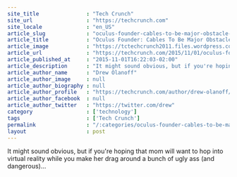 ```yaml
---
site_title               : "Tech Crunch"
site_url                 : "https://techcrunch.com"
site_locale              : "en_US"
article_slug             : "oculus-founder-cables-to-be-major-obstacle-in-vr-industry-for-a-long-time"
article_title            : "Oculus Founder: Cables To Be Major Obstacle In VR Industry For A Long Time"
article_image            : "https://tctechcrunch2011.files.wordpress.com/2015/11/15380631096_0b611a2a2e_o.jpg?w=640&h=384&crop=1"
article_url              : "https://techcrunch.com/2015/11/01/oculus-founder-cables-to-be-major-obstacle-in-vr-industry-for-a-long-time/"
article_published_at     : "2015-11-01T16:22:03-02:00"
article_description      : "It might sound obvious, but if you're hoping that mom will want to hop into virtual reality while you make her drag around a bunch of ugly ass (and dangerous)..."
article_author_name      : "Drew Olanoff"
article_author_image     : null
article_author_biography : null
article_author_profile   : "https://techcrunch.com/author/drew-olanoff/"
article_author_facebook  : null
article_author_twitter   : "https://twitter.com/drew"
category                 : ['technology']
tags                     : ['Tech Crunch']
permalink                : "/:categories/oculus-founder-cables-to-be-major-obstacle-in-vr-industry-for-a-long-time/"
layout                   : post
---
```


It might sound obvious, but if you're hoping that mom will want to hop into virtual reality while you make her drag around a bunch of ugly ass (and dangerous)...
